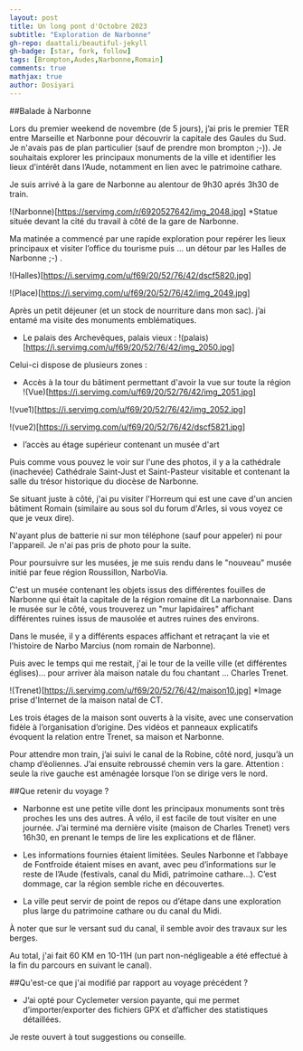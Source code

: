 ```yaml
---
layout: post
title: Un long pont d'Octobre 2023
subtitle: "Exploration de Narbonne"
gh-repo: daattali/beautiful-jekyll
gh-badge: [star, fork, follow]
tags: [Brompton,Audes,Narbonne,Romain]
comments: true
mathjax: true
author: Dosiyari
---
```


##Balade à Narbonne

Lors du premier weekend de novembre (de 5 jours),  j’ai pris le premier TER entre Marseille et Narbonne pour découvrir la capitale des Gaules du Sud. Je n'avais pas de plan particulier (sauf de prendre mon brompton  ;-)). Je souhaitais explorer les principaux monuments de la ville et identifier les lieux d’intérêt dans l’Aude, notamment en lien avec le patrimoine cathare.

Je suis arrivé à la gare de Narbonne au alentour de 9h30 aprés 3h30 de train.

!(Narbonne)[https://servimg.com/r/6920527642/img_2048.jpg]
*Statue située devant la cité du travail à côté de la gare de Narbonne.

Ma matinée a commencé par une rapide exploration pour repérer les lieux principaux et visiter l’office du tourisme puis ... un détour par les Halles de Narbonne ;-) .

!(Halles)[https://i.servimg.com/u/f69/20/52/76/42/dscf5820.jpg]

!(Place)[https://i.servimg.com/u/f69/20/52/76/42/img_2049.jpg]

Après un petit déjeuner (et un stock de nourriture dans mon sac). j’ai entamé ma visite des monuments emblématiques. 

- Le palais des Archevêques, palais vieux :
!(palais)[https://i.servimg.com/u/f69/20/52/76/42/img_2050.jpg]

Celui-ci dispose de plusieurs zones :
- Accès à la tour du bâtiment permettant d'avoir la vue sur toute la région
!(Vue)[https://i.servimg.com/u/f69/20/52/76/42/img_2051.jpg]

!(vue1)[https://i.servimg.com/u/f69/20/52/76/42/img_2052.jpg]

!(vue2)[https://i.servimg.com/u/f69/20/52/76/42/dscf5821.jpg]

- l’accès au étage supérieur contenant un musée d'art


Puis comme vous pouvez le voir sur l'une des photos, il y a la cathédrale (inachevée) Cathédrale Saint-Just et Saint-Pasteur visitable et contenant la salle du trésor historique du diocèse de Narbonne.

Se situant juste à côté, j'ai pu visiter l'Horreum qui est une cave d'un ancien bâtiment Romain (similaire au sous sol du forum d'Arles, si vous voyez ce que je veux dire).

N'ayant plus de batterie ni sur mon téléphone (sauf pour appeler) ni pour l'appareil. Je n'ai pas pris de photo pour la suite.

Pour poursuivre sur les musées, je me suis rendu dans le "nouveau" musée initié par feue région Roussillon, NarboVia.

C'est un musée contenant les objets issus des différentes fouilles de Narbonne qui était la capitale de la région romaine dit La narbonnaise.
Dans le musée sur le côté, vous trouverez un "mur lapidaires" affichant différentes ruines issus de mausolée et autres ruines des environs. 

Dans le musée, il y a différents espaces affichant et retraçant la vie et l'histoire de Narbo Marcius (nom romain de Narbonne).

Puis avec le temps qui me restait, j'ai le tour de la veille ville (et différentes églises)... pour arriver àla maison natale du fou chantant ... Charles Trenet.

!(Trenet)[https://i.servimg.com/u/f69/20/52/76/42/maison10.jpg]
*Image prise d'Internet de la maison natal de CT.

Les trois étages de la maison sont ouverts à la visite, avec une conservation fidèle à l’organisation d’origine. Des vidéos et panneaux explicatifs évoquent la relation entre Trenet, sa maison et Narbonne.

Pour attendre mon train, j’ai suivi le canal de la Robine, côté nord, jusqu’à un champ d’éoliennes. J’ai ensuite rebroussé chemin vers la gare. Attention : seule la rive gauche est aménagée lorsque l’on se dirige vers le nord.

##Que retenir du voyage ?


- Narbonne est une petite ville dont les principaux monuments sont très proches les uns des autres. À vélo, il est facile de tout visiter en une journée. J’ai terminé ma dernière visite (maison de Charles Trenet) vers 16h30, en prenant le temps de lire les explications et de flâner.

- Les informations fournies étaient limitées. Seules Narbonne et l’abbaye de Fontfroide étaient mises en avant, avec peu d’informations sur le reste de l’Aude (festivals, canal du Midi, patrimoine cathare…). C’est dommage, car la région semble riche en découvertes.

- La ville peut servir de point de repos ou d’étape dans une exploration plus large du patrimoine cathare ou du canal du Midi.

À noter que sur le versant sud du canal, il semble avoir des travaux sur les berges.

Au total, j'ai fait 60 KM en 10-11H (un part non-négligeable a été effectué à la fin du parcours en suivant le canal).


##Qu'est-ce que j'ai modifié par rapport au voyage précédent ?

- J’ai opté pour Cyclemeter version payante, qui me permet d’importer/exporter des fichiers GPX et d’afficher des statistiques détaillées.

Je reste ouvert à tout suggestions ou conseille.
